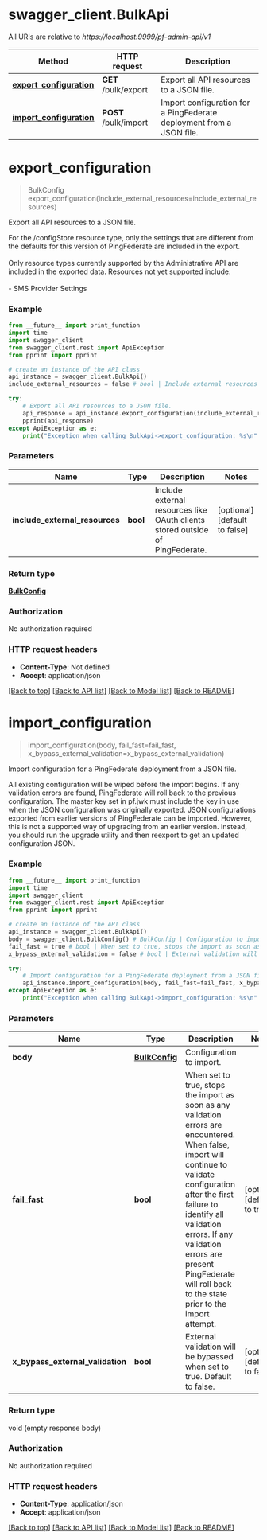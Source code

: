 # swagger_client.BulkApi

All URIs are relative to *https://localhost:9999/pf-admin-api/v1*

Method | HTTP request | Description
------------- | ------------- | -------------
[**export_configuration**](BulkApi.md#export_configuration) | **GET** /bulk/export | Export all API resources to a JSON file.
[**import_configuration**](BulkApi.md#import_configuration) | **POST** /bulk/import | Import configuration for a PingFederate deployment from a JSON file.


# **export_configuration**
> BulkConfig export_configuration(include_external_resources=include_external_resources)

Export all API resources to a JSON file.

For the /configStore resource type, only the settings that are different from the defaults for this version of PingFederate are included in the export.<br><br>Only resource types currently supported by the Administrative API are included in the exported data. Resources not yet supported include:<br><br>- SMS Provider Settings<br>

### Example
```python
from __future__ import print_function
import time
import swagger_client
from swagger_client.rest import ApiException
from pprint import pprint

# create an instance of the API class
api_instance = swagger_client.BulkApi()
include_external_resources = false # bool | Include external resources like OAuth clients stored outside of PingFederate. (optional) (default to false)

try:
    # Export all API resources to a JSON file.
    api_response = api_instance.export_configuration(include_external_resources=include_external_resources)
    pprint(api_response)
except ApiException as e:
    print("Exception when calling BulkApi->export_configuration: %s\n" % e)
```

### Parameters

Name | Type | Description  | Notes
------------- | ------------- | ------------- | -------------
 **include_external_resources** | **bool**| Include external resources like OAuth clients stored outside of PingFederate. | [optional] [default to false]

### Return type

[**BulkConfig**](BulkConfig.md)

### Authorization

No authorization required

### HTTP request headers

 - **Content-Type**: Not defined
 - **Accept**: application/json

[[Back to top]](#) [[Back to API list]](../README.md#documentation-for-api-endpoints) [[Back to Model list]](../README.md#documentation-for-models) [[Back to README]](../README.md)

# **import_configuration**
> import_configuration(body, fail_fast=fail_fast, x_bypass_external_validation=x_bypass_external_validation)

Import configuration for a PingFederate deployment from a JSON file.

All existing configuration will be wiped before the import begins. If any validation errors are found, PingFederate will roll back to the previous configuration. The master key set in pf.jwk must include the key in use when the JSON configuration was originally exported.  JSON configurations exported from earlier versions of PingFederate can be imported. However, this is not a supported way of upgrading from an earlier version. Instead, you should run the upgrade utility and then reexport to get an updated configuration JSON.

### Example
```python
from __future__ import print_function
import time
import swagger_client
from swagger_client.rest import ApiException
from pprint import pprint

# create an instance of the API class
api_instance = swagger_client.BulkApi()
body = swagger_client.BulkConfig() # BulkConfig | Configuration to import.
fail_fast = true # bool | When set to true, stops the import as soon as any validation errors are encountered. When false, import will continue to validate configuration after the first failure to identify all validation errors. If any validation errors are present PingFederate will roll back to the state prior to the import attempt. (optional) (default to true)
x_bypass_external_validation = false # bool | External validation will be bypassed when set to true. Default to false. (optional) (default to false)

try:
    # Import configuration for a PingFederate deployment from a JSON file.
    api_instance.import_configuration(body, fail_fast=fail_fast, x_bypass_external_validation=x_bypass_external_validation)
except ApiException as e:
    print("Exception when calling BulkApi->import_configuration: %s\n" % e)
```

### Parameters

Name | Type | Description  | Notes
------------- | ------------- | ------------- | -------------
 **body** | [**BulkConfig**](BulkConfig.md)| Configuration to import. | 
 **fail_fast** | **bool**| When set to true, stops the import as soon as any validation errors are encountered. When false, import will continue to validate configuration after the first failure to identify all validation errors. If any validation errors are present PingFederate will roll back to the state prior to the import attempt. | [optional] [default to true]
 **x_bypass_external_validation** | **bool**| External validation will be bypassed when set to true. Default to false. | [optional] [default to false]

### Return type

void (empty response body)

### Authorization

No authorization required

### HTTP request headers

 - **Content-Type**: application/json
 - **Accept**: application/json

[[Back to top]](#) [[Back to API list]](../README.md#documentation-for-api-endpoints) [[Back to Model list]](../README.md#documentation-for-models) [[Back to README]](../README.md)

